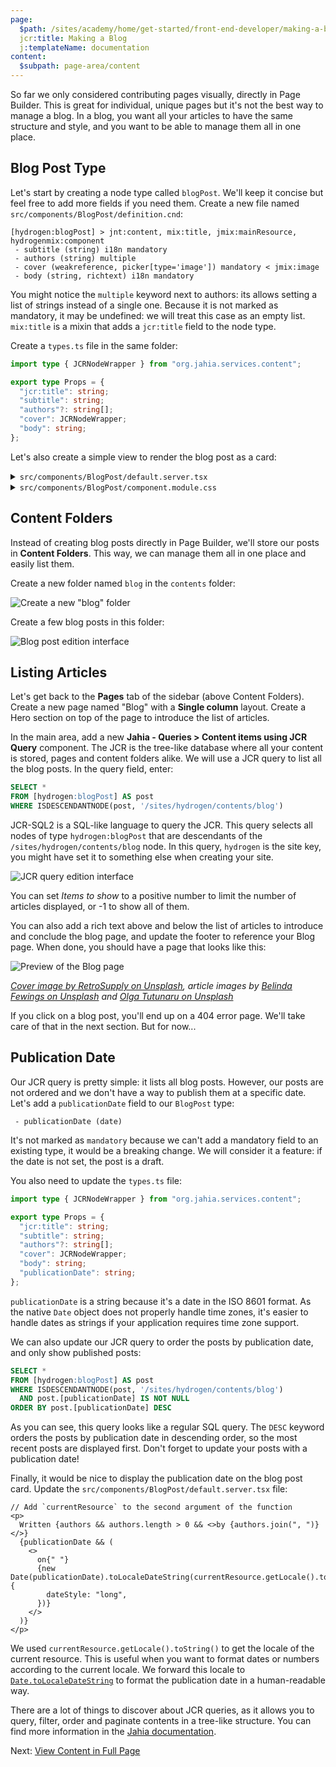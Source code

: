 ```yaml
---
page:
  $path: /sites/academy/home/get-started/front-end-developer/making-a-blog
  jcr:title: Making a Blog
  j:templateName: documentation
content:
  $subpath: page-area/content
---
```


So far we only considered contributing pages visually, directly in Page Builder. This is great for individual, unique pages but it's not the best way to manage a blog. In a blog, you want all your articles to have the same structure and style, and you want to be able to manage them all in one place.

## Blog Post Type

Let's start by creating a node type called `blogPost`. We'll keep it concise but feel free to add more fields if you need them. Create a new file named `src/components/BlogPost/definition.cnd`:

```cnd
[hydrogen:blogPost] > jnt:content, mix:title, jmix:mainResource, hydrogenmix:component
 - subtitle (string) i18n mandatory
 - authors (string) multiple
 - cover (weakreference, picker[type='image']) mandatory < jmix:image
 - body (string, richtext) i18n mandatory
```

You might notice the `multiple` keyword next to authors: its allows setting a list of strings instead of a single one. Because it is not marked as mandatory, it may be undefined: we will treat this case as an empty list. `mix:title` is a mixin that adds a `jcr:title` field to the node type.

Create a `types.ts` file in the same folder:

```ts
import type { JCRNodeWrapper } from "org.jahia.services.content";

export type Props = {
  "jcr:title": string;
  "subtitle": string;
  "authors"?: string[];
  "cover": JCRNodeWrapper;
  "body": string;
};
```

Let's also create a simple view to render the blog post as a card:

<details>
<summary><code>src/components/BlogPost/default.server.tsx</code></summary>

```tsx
import { buildNodeUrl, jahiaComponent } from "@jahia/javascript-modules-library";
import type { Props } from "./types.js";
import classes from "./component.module.css";

jahiaComponent(
  {
    componentType: "view",
    nodeType: "hydrogen:blogPost",
    displayName: "Blog Post",
  },
  ({ "jcr:title": title, subtitle, authors, cover }: Props, { currentNode }) => {
    return (
      <article className={classes.card}>
        <img src={buildNodeUrl(cover)} alt="" />
        <h3>
          <a href={buildNodeUrl(currentNode)}>{title}</a>
        </h3>
        <p>{subtitle}</p>
        {authors && authors.length > 0 && <p>Written by {authors.join(", ")}</p>}
      </article>
    );
  },
);
```

</details>
<details>
<summary><code>src/components/BlogPost/component.module.css</code></summary>

```css
.card {
  margin-block: 1rem;
  box-shadow: 0 0 0.5rem 0 #0002;
  border-radius: 0.5rem;
  contain: paint;
  transition:
    transform 150ms,
    box-shadow 150ms;

  &:hover,
  &:focus-within {
    box-shadow: 0 0 1rem 0 #0004;
    transform: scale(1.02);
  }

  > img {
    width: 100%;
    max-height: 8rem;
    object-fit: cover;
  }

  > h3,
  > p {
    margin: 1rem;
  }

  a {
    text-decoration: inherit;
    color: inherit;

    &::before {
      content: "";
      position: absolute;
      inset: 0;
    }
  }
}
```

</details>

## Content Folders

Instead of creating blog posts directly in Page Builder, we'll store our posts in **Content Folders**. This way, we can manage them all in one place and easily list them.

Create a new folder named `blog` in the `contents` folder:

![Create a new "blog" folder](create-content-folder.png)

Create a few blog posts in this folder:

![Blog post edition interface](new-blog-post.png)

## Listing Articles

Let's get back to the **Pages** tab of the sidebar (above Content Folders). Create a new page named "Blog" with a **Single column** layout. Create a Hero section on top of the page to introduce the list of articles.

In the main area, add a new **Jahia - Queries > Content items using JCR Query** component. The JCR is the tree-like database where all your content is stored, pages and content folders alike. We will use a JCR query to list all the blog posts. In the query field, enter:

```sql
SELECT *
FROM [hydrogen:blogPost] AS post
WHERE ISDESCENDANTNODE(post, '/sites/hydrogen/contents/blog')
```

JCR-SQL2 is a SQL-like language to query the JCR. This query selects all nodes of type `hydrogen:blogPost` that are descendants of the `/sites/hydrogen/contents/blog` node. In this query, `hydrogen` is the site key, you might have set it to something else when creating your site.

![JCR query edition interface](jcr-query.png)

You can set _Items to show_ to a positive number to limit the number of articles displayed, or -1 to show all of them.

You can also add a rich text above and below the list of articles to introduce and conclude the blog page, and update the footer to reference your Blog page. When done, you should have a page that looks like this:

![Preview of the Blog page](blog-page.png)

_[Cover image by RetroSupply on Unsplash](https://unsplash.com/photos/vintage-teal-typewriter-beside-book-jLwVAUtLOAQ), article images by [Belinda Fewings on Unsplash](https://unsplash.com/photos/3d-painting-of-welcome-6wAGwpsXHE0) and [Olga Tutunaru on Unsplash](https://unsplash.com/photos/white-book-page-on-white-textile-plbb7pkEjkQ)_

If you click on a blog post, you'll end up on a 404 error page. We'll take care of that in the next section. But for now...

## Publication Date

Our JCR query is pretty simple: it lists all blog posts. However, our posts are not ordered and we don't have a way to publish them at a specific date. Let's add a `publicationDate` field to our `BlogPost` type:

```cnd
 - publicationDate (date)
```

It's not marked as `mandatory` because we can't add a mandatory field to an existing type, it would be a breaking change. We will consider it a feature: if the date is not set, the post is a draft.

You also need to update the `types.ts` file:

```ts
import type { JCRNodeWrapper } from "org.jahia.services.content";

export type Props = {
  "jcr:title": string;
  "subtitle": string;
  "authors"?: string[];
  "cover": JCRNodeWrapper;
  "body": string;
  "publicationDate": string;
};
```

`publicationDate` is a string because it's a date in the ISO 8601 format. As the native `Date` object does not properly handle time zones, it's easier to handle dates as strings if your application requires time zone support.

We can also update our JCR query to order the posts by publication date, and only show published posts:

```sql
SELECT *
FROM [hydrogen:blogPost] AS post
WHERE ISDESCENDANTNODE(post, '/sites/hydrogen/contents/blog')
  AND post.[publicationDate] IS NOT NULL
ORDER BY post.[publicationDate] DESC
```

As you can see, this query looks like a regular SQL query. The `DESC` keyword orders the posts by publication date in descending order, so the most recent posts are displayed first. Don't forget to update your posts with a publication date!

Finally, it would be nice to display the publication date on the blog post card. Update the `src/components/BlogPost/default.server.tsx` file:

```tsx
// Add `currentResource` to the second argument of the function
<p>
  Written {authors && authors.length > 0 && <>by {authors.join(", ")} </>}
  {publicationDate && (
    <>
      on{" "}
      {new Date(publicationDate).toLocaleDateString(currentResource.getLocale().toString(), {
        dateStyle: "long",
      })}
    </>
  )}
</p>
```

We used `currentResource.getLocale().toString()` to get the locale of the current resource. This is useful when you want to format dates or numbers according to the current locale. We forward this locale to [`Date.toLocaleDateString`](https://developer.mozilla.org/en-US/docs/Web/JavaScript/Reference/Global_Objects/Date/toLocaleDateString) to format the publication date in a human-readable way.

There are a lot of things to discover about JCR queries, as it allows you to query, filter, order and paginate contents in a tree-like structure. You can find more information in the [Jahia documentation](https://academy.jahia.com/documentation/jahia-cms/jahia-8.2/developer/leveraging-jahia-backend-capabilities/jcrsql2-query-cheat-sheet).

Next: [View Content in Full Page](view-content-in-full-page)
